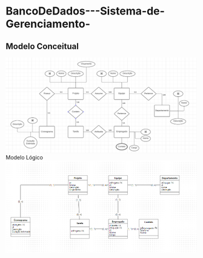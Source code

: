 # BancoDeDados---Sistema-de-Gerenciamento-
## Modelo Conceitual
<img src="ModeloConceitual.png" width="900" >
 Modelo Lógico
<img src="ModeloLogico.png" width="900" >
